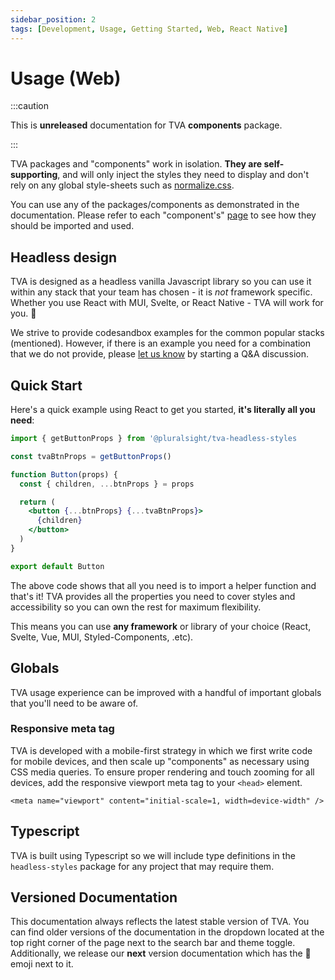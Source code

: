 ```yaml
---
sidebar_position: 2
tags: [Development, Usage, Getting Started, Web, React Native]
---
```


# Usage (Web)

:::caution

This is **unreleased** documentation for TVA **components** package.

:::

TVA packages and "components" work in isolation. **They are self-supporting**, and will only inject the styles they need to display and don't rely on any global style-sheets such as [normalize.css](https://github.com/necolas/normalize.css/).

You can use any of the packages/components as demonstrated in the documentation. Please refer to each "component's" [page](../packages/headless-styles/button) to see how they should be imported and used.

## Headless design

TVA is designed as a headless vanilla Javascript library so you can use it within any stack that your team has chosen - it is _not_ framework specific. Whether you use React with MUI, Svelte, or React Native - TVA will work for you. :muscle:

We strive to provide codesandbox examples for the common popular stacks (mentioned). However, if there is an example you need for a combination that we do not provide, please [let us know](https://github.com/pluralsight/tva/discussions/categories/q-a) by starting a Q&A discussion.

## Quick Start

<!-- TODO: Add React live imports when package published -->

Here's a quick example using React to get you started, **it's literally all you need**:

```jsx title="components/Button.jsx"
import { getButtonProps } from '@pluralsight/tva-headless-styles

const tvaBtnProps = getButtonProps()

function Button(props) {
  const { children, ...btnProps } = props

  return (
    <button {...btnProps} {...tvaBtnProps}>
      {children}
    </button>
  )
}

export default Button

```

The above code shows that all you need is to import a helper function and that's it! TVA provides all the properties you need to cover styles and accessibility so you can own the rest for maximum flexibility.

This means you can use **any framework** or library of your choice (React, Svelte, Vue, MUI, Styled-Components, .etc).

## Globals

TVA usage experience can be improved with a handful of important globals that you'll need to be aware of.

### Responsive meta tag

TVA is developed with a mobile-first strategy in which we first write code for mobile devices, and then scale up "components" as necessary using CSS media queries. To ensure proper rendering and touch zooming for all devices, add the responsive viewport meta tag to your `<head>` element.

```
<meta name="viewport" content="initial-scale=1, width=device-width" />
```

## Typescript

TVA is built using Typescript so we will include type definitions in the `headless-styles` package for any project that may require them.

## Versioned Documentation

This documentation always reflects the latest stable version of TVA. You can find older versions of the documentation in the dropdown located at the top right corner of the page next to the search bar and theme toggle. Additionally, we release our **next** version documentation which has the :construction: emoji next to it.
